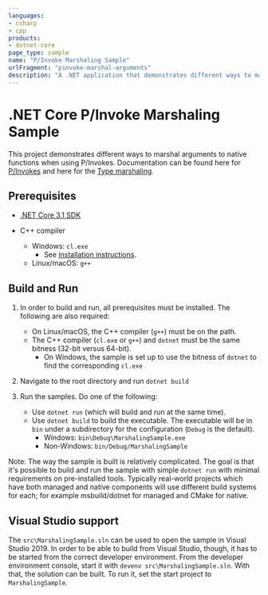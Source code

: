 ```yaml
---
languages:
- csharp
- cpp
products:
- dotnet-core
page_type: sample
name: "P/Invoke Marshaling Sample"
urlFragment: "pinvoke-marshal-arguments"
description: "A .NET application that demonstrates different ways to marshal arguments to native functions when using P/Invokes."
---
```


# .NET Core P/Invoke Marshaling Sample

This project demonstrates different ways to marshal arguments to native functions when using P/Invokes. Documentation can be found here for [P/Invokes](https://docs.microsoft.com/dotnet/standard/native-interop/pinvoke) and here for the [Type marshaling](https://docs.microsoft.com/dotnet/standard/native-interop/type-marshaling).

## Prerequisites

* [.NET Core 3.1 SDK](https://dotnet.microsoft.com/download)

* C++ compiler
  * Windows: `cl.exe`
    * See [installation instructions](https://docs.microsoft.com/cpp/build/building-on-the-command-line#download-and-install-the-tools).
  * Linux/macOS: `g++`

## Build and Run

1) In order to build and run, all prerequisites must be installed. The following are also required:

    * On Linux/macOS, the C++ compiler (`g++`) must be on the path.
    * The C++ compiler (`cl.exe` or `g++`) and `dotnet` must be the same bitness (32-bit versus 64-bit).
      * On Windows, the sample is set up to use the bitness of `dotnet` to find the corresponding `cl.exe`

1) Navigate to the root directory and run `dotnet build`

1) Run the samples. Do one of the following:

    * Use `dotnet run` (which will build and run at the same time).
    * Use `dotnet build` to build the executable. The executable will be in `bin` under a subdirectory for the configuration (`Debug` is the default).
        * Windows: `bin\Debug\MarshalingSample.exe`
        * Non-Windows: `bin/Debug/MarshalingSample`

Note: The way the sample is built is relatively complicated. The goal is that it's possible to build and run the sample with simple `dotnet run` with minimal requirements on pre-installed tools. Typically real-world projects which have both managed and native components will use different build systems for each; for example msbuild/dotnet for managed and CMake for native.

## Visual Studio support

The `src\MarshalingSample.sln` can be used to open the sample in Visual Studio 2019. In order to be able to build from Visual Studio, though, it has to be started from the correct developer environment. From the developer environment console, start it with `devenv src\MarshalingSample.sln`. With that, the solution can be built. To run it, set the start project to `MarshalingSample`.
